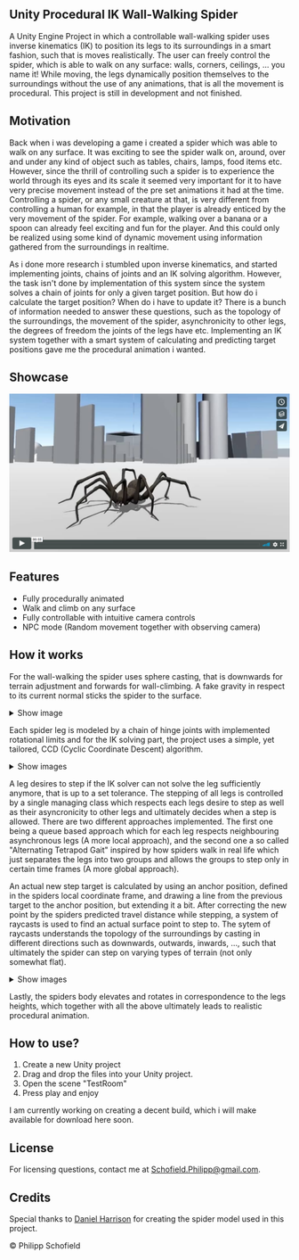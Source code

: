## Unity Procedural IK Wall-Walking Spider
A Unity Engine Project in which a controllable wall-walking spider uses inverse kinematics (IK) to position its legs to its surroundings in a smart fashion, such that is moves realistically.
The user can freely control the spider, which is able to walk on any surface: walls, corners, ceilings, ... you name it!
While moving, the legs dynamically position themselves to the surroundings without the use of any animations, that is all the movement is procedural. This project is still in development and not finished.

## Motivation
Back when i was developing a game i created a spider which was able to walk on any surface. It was exciting to see the spider walk on, around, over and under any kind of object such as tables, chairs, lamps, food items etc.
However, since the thrill of controlling such a spider is to experience the world through its eyes and its scale it seemed very important for it to have very precise movement instead of the pre set animations it had at the time.
Controlling a spider, or any small creature at that, is very different from controlling a human for example, in that the player is already enticed by the very movement of the spider. For example, walking over a banana or a spoon can already feel exciting and fun for the player. And this could only be realized using some kind of dynamic movement using information gathered from the surroundings in realtime.

As i done more research i stumbled upon inverse kinematics, and started implementing joints, chains of joints and an IK solving algorithm. However, the task isn't done by implementation of this system since the system solves a chain of joints for only a given target position. But how do i calculate the target position? When do i have to update it? There is a bunch of information needed to answer these questions, such as the topology of the surroundings, the movement of the spider, asynchronicity to other legs, the degrees of freedom the joints of the legs have etc. Implementing an IK system together with a smart system of calculating and predicting target positions gave me the procedural animation i wanted.

## Showcase
[![Watch Showcase](media/SpiderShowcaseVimeoPreview.png)](https://vimeo.com/448093489)

## Features
  - Fully procedurally animated
  - Walk and climb on any surface
  - Fully controllable with intuitive camera controls
  - NPC mode (Random movement together with observing camera)

## How it works
For the wall-walking the spider uses sphere casting, that is downwards for terrain adjustment and forwards for wall-climbing. A fake gravity in respect to its current normal sticks the spider to the surface.

<details>
  <summary>Show image</summary>
  
  ![](media/7.Wall-Walking.jpg)  
</details>

Each spider leg is modeled by a chain of hinge joints with implemented rotational limits and
for the IK solving part, the project uses a simple, yet tailored, CCD (Cyclic Coordinate Descent) algorithm.

<details>
  <summary>Show images</summary>
  
  ![](media/1.ChainAndRotationalLimits.jpg)
  ![](media/2.ChainIKSolving.jpg)
</details>

A leg desires to step if the IK solver can not solve the leg sufficiently anymore, that is up to a set tolerance.
The stepping of all legs is controlled by a single managing class which respects each legs desire to step as well as their asyncronicity to other legs and ultimately decides when a step is allowed. There are two different approaches implemented. The first one being a queue based approach which for each leg respects neighbouring asynchronous legs (A more local approach), and the second one a so called "Alternating Tetrapod Gait" inspired by how spiders walk in real life which just separates the legs into two groups and allows the groups to step only in certain time frames (A more global approach).

An actual new step target is calculated by using an anchor position, defined in the spiders local coordinate frame, and drawing a line from the previous target to the anchor position, but extending it a bit. After correcting the new point by the spiders predicted travel distance while stepping, a system of raycasts is used to find an actual surface point to step to. The sytem of raycasts understands the topology of the surroundings by casting in different directions such as downwards, outwards, inwards, ..., such that ultimately the spider can step on varying types of terrain (not only somewhat flat).

<details>
  <summary>Show images</summary>
  
  ![](media/3.StepDesire.jpg)
  ![](media/4.StepPrediction.jpg)
  ![](media/5.AFindSurfacePoint.jpg)
  ![](media/5.BFindSurfacePoint.jpg)
  ![](media/6.Step.jpg)
</details>

Lastly, the spiders body elevates and rotates in correspondence to the legs heights, which together with all the above ultimately leads to realistic procedural animation.

## How to use?
1. Create a new Unity project
2. Drag and drop the files into your Unity project.
3. Open the scene "TestRoom" 
4. Press play and enjoy

I am currently working on creating a decent build, which i will make available for download here soon.

## License
For licensing questions, contact me at [Schofield.Philipp@gmail.com](mailto:Schofield.Philipp@gmail.com).

## Credits
Special thanks to [Daniel Harrison](http://www.harrisondaniel.com/) for creating the spider model used in this project.

© Philipp Schofield
